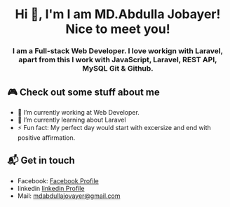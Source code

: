 <h1 align="center">Hi 👋, I'm I am MD.Abdulla Jobayer! Nice to meet you!</h1>
<h3 align="center">I am a Full-stack Web Developer. I love workign with Laravel, apart from this I work with JavaScript, Laravel, REST API, MySQL Git & Github.</h3>



## 🎮 Check out some stuff about me
 - 🔭 I’m currently working at Web Developer.
 - 🌱 I’m currently learning about Laravel
 - ⚡ Fun fact: My perfect day would start with excersize and end with positive affirmation.

## 📬 Get in touch
- Facebook: [Facebook Profile](https://www.facebook.com/mdabdullahjovayer)
- linkedin [linkedin Profile](https://www.linkedin.com/in/md-abdullah-jovayer-643208243)
- Mail: mdabdullajovayer@gmail.com




